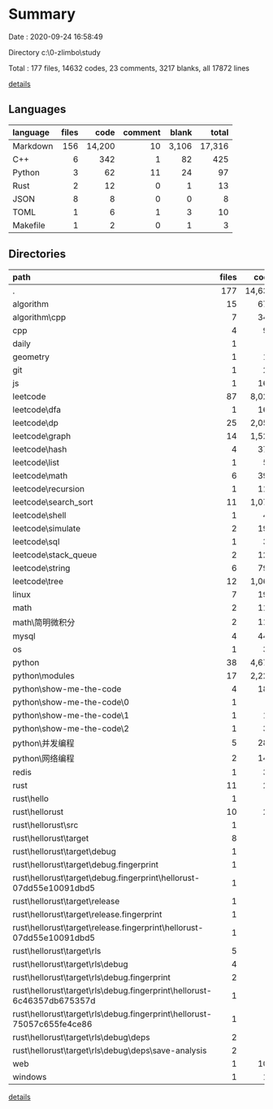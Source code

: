 # Summary

Date : 2020-09-24 16:58:49

Directory c:\0-zlimbo\study

Total : 177 files,  14632 codes, 23 comments, 3217 blanks, all 17872 lines

[details](details.md)

## Languages
| language | files | code | comment | blank | total |
| :--- | ---: | ---: | ---: | ---: | ---: |
| Markdown | 156 | 14,200 | 10 | 3,106 | 17,316 |
| C++ | 6 | 342 | 1 | 82 | 425 |
| Python | 3 | 62 | 11 | 24 | 97 |
| Rust | 2 | 12 | 0 | 1 | 13 |
| JSON | 8 | 8 | 0 | 0 | 8 |
| TOML | 1 | 6 | 1 | 3 | 10 |
| Makefile | 1 | 2 | 0 | 1 | 3 |

## Directories
| path | files | code | comment | blank | total |
| :--- | ---: | ---: | ---: | ---: | ---: |
| . | 177 | 14,632 | 23 | 3,217 | 17,872 |
| algorithm | 15 | 673 | 1 | 151 | 825 |
| algorithm\cpp | 7 | 344 | 1 | 83 | 428 |
| cpp | 4 | 91 | 0 | 49 | 140 |
| daily | 1 | 6 | 0 | 9 | 15 |
| geometry | 1 | 13 | 0 | 6 | 19 |
| git | 1 | 20 | 0 | 8 | 28 |
| js | 1 | 161 | 0 | 57 | 218 |
| leetcode | 87 | 8,026 | 0 | 1,443 | 9,469 |
| leetcode\dfa | 1 | 166 | 0 | 26 | 192 |
| leetcode\dp | 25 | 2,053 | 0 | 368 | 2,421 |
| leetcode\graph | 14 | 1,529 | 0 | 259 | 1,788 |
| leetcode\hash | 4 | 373 | 0 | 58 | 431 |
| leetcode\list | 1 | 59 | 0 | 13 | 72 |
| leetcode\math | 6 | 394 | 0 | 86 | 480 |
| leetcode\recursion | 1 | 113 | 0 | 19 | 132 |
| leetcode\search_sort | 11 | 1,077 | 0 | 200 | 1,277 |
| leetcode\shell | 1 | 46 | 0 | 11 | 57 |
| leetcode\simulate | 2 | 198 | 0 | 39 | 237 |
| leetcode\sql | 1 | 32 | 0 | 8 | 40 |
| leetcode\stack_queue | 2 | 121 | 0 | 36 | 157 |
| leetcode\string | 6 | 798 | 0 | 145 | 943 |
| leetcode\tree | 12 | 1,067 | 0 | 175 | 1,242 |
| linux | 7 | 192 | 0 | 89 | 281 |
| math | 2 | 119 | 0 | 44 | 163 |
| math\简明微积分 | 2 | 119 | 0 | 44 | 163 |
| mysql | 4 | 447 | 0 | 84 | 531 |
| os | 1 | 39 | 0 | 20 | 59 |
| python | 38 | 4,671 | 21 | 1,184 | 5,876 |
| python\modules | 17 | 2,223 | 0 | 528 | 2,751 |
| python\show-me-the-code | 4 | 185 | 21 | 96 | 302 |
| python\show-me-the-code\0 | 1 | 9 | 1 | 2 | 12 |
| python\show-me-the-code\1 | 1 | 18 | 1 | 9 | 28 |
| python\show-me-the-code\2 | 1 | 35 | 9 | 13 | 57 |
| python\并发编程 | 5 | 287 | 0 | 81 | 368 |
| python\网络编程 | 2 | 144 | 0 | 36 | 180 |
| redis | 1 | 30 | 0 | 1 | 31 |
| rust | 11 | 26 | 1 | 4 | 31 |
| rust\hello | 1 | 3 | 0 | 1 | 4 |
| rust\hellorust | 10 | 23 | 1 | 3 | 27 |
| rust\hellorust\src | 1 | 9 | 0 | 0 | 9 |
| rust\hellorust\target | 8 | 8 | 0 | 0 | 8 |
| rust\hellorust\target\debug | 1 | 1 | 0 | 0 | 1 |
| rust\hellorust\target\debug\.fingerprint | 1 | 1 | 0 | 0 | 1 |
| rust\hellorust\target\debug\.fingerprint\hellorust-07dd55e10091dbd5 | 1 | 1 | 0 | 0 | 1 |
| rust\hellorust\target\release | 1 | 1 | 0 | 0 | 1 |
| rust\hellorust\target\release\.fingerprint | 1 | 1 | 0 | 0 | 1 |
| rust\hellorust\target\release\.fingerprint\hellorust-07dd55e10091dbd5 | 1 | 1 | 0 | 0 | 1 |
| rust\hellorust\target\rls | 5 | 5 | 0 | 0 | 5 |
| rust\hellorust\target\rls\debug | 4 | 4 | 0 | 0 | 4 |
| rust\hellorust\target\rls\debug\.fingerprint | 2 | 2 | 0 | 0 | 2 |
| rust\hellorust\target\rls\debug\.fingerprint\hellorust-6c46357db675357d | 1 | 1 | 0 | 0 | 1 |
| rust\hellorust\target\rls\debug\.fingerprint\hellorust-75057c655fe4ce86 | 1 | 1 | 0 | 0 | 1 |
| rust\hellorust\target\rls\debug\deps | 2 | 2 | 0 | 0 | 2 |
| rust\hellorust\target\rls\debug\deps\save-analysis | 2 | 2 | 0 | 0 | 2 |
| web | 1 | 104 | 0 | 67 | 171 |
| windows | 1 | 13 | 0 | 1 | 14 |

[details](details.md)